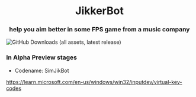 <h1 align="center">JikkerBot</h1>
<h3 align="center">help you aim better in some FPS game from a music company</h3>

![GitHub Downloads (all assets, latest release)](https://img.shields.io/github/downloads/gorouflex/JikkerBot/total)

### **In Alpha Preview stages**

- Codename: SimJikBot

https://learn.microsoft.com/en-us/windows/win32/inputdev/virtual-key-codes
